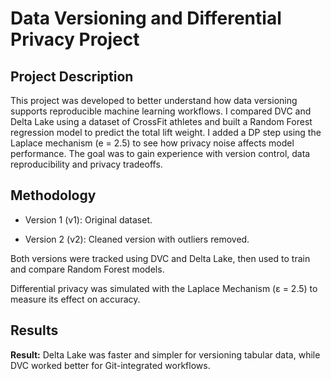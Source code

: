 # Data Versioning and Differential Privacy Project

## Project Description

This project was developed to better understand how data versioning supports reproducible machine learning workflows. I compared DVC and Delta Lake using a dataset of CrossFit athletes and built a Random Forest regression model to predict the total lift weight. I added a DP step using the Laplace mechanism (e = 2.5) to see how privacy noise affects model performance. The goal was to gain experience with version control, data reproducibility and privacy tradeoffs.

## Methodology

- Version 1 (v1): Original dataset.

- Version 2 (v2): Cleaned version with outliers removed.

Both versions were tracked using DVC and Delta Lake, then used to train and compare Random Forest models.

Differential privacy was simulated with the Laplace Mechanism (ε = 2.5) to measure its effect on accuracy.

## Results

**Result:** Delta Lake was faster and simpler for versioning tabular data, while DVC worked better for Git-integrated workflows.

